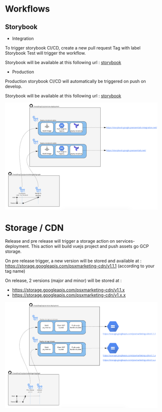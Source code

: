 # Workflows

## Storybook

* Integration

To trigger storybook CI/CD, create a new pull request
Tag with label Storybook Test will trigger the workflow.

Storybook will be available at this following url : [storybook](https://storybook-google.psessentials-integration.net)

* Production

Production storybook CI/CD will automatically be triggered on push on develop.

Storybook will be available at this following url : [storybook](https://storybook-google.psessentials.net)

![alt text](../pics/storybook-ci-cd.png "Storage workflow")
 
# Storage / CDN

Release and pre release will trigger a storage action on services-deployment.
This action will build vuejs project and push assets go GCP storage.

On pre release trigger, a new version will be stored and available at : https://storage.googleapis.com/psxmarketing-cdn/v1.1.1 (according to your tag name)

On release, 2 versions (major and minor) will be stored at :

* https://storage.googleapis.com/psxmarketing-cdn/v1.1.x
* https://storage.googleapis.com/psxmarketing-cdn/v1.x.x


![alt text](../pics/storage-ci-cd.png "Storage workflow")
